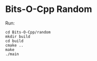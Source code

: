 # Bits-O-Cpp Random

Run:

```console
cd Bits-O-Cpp/random
mkdir build
cd build
cmake ..
make
./main
```
